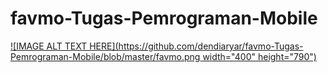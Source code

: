 # favmo-Tugas-Pemrograman-Mobile

[![IMAGE ALT TEXT HERE](https://github.com/dendiaryar/favmo-Tugas-Pemrograman-Mobile/blob/master/favmo.png width="400" height="790")](https://youtu.be/mOnOv5js62A)
